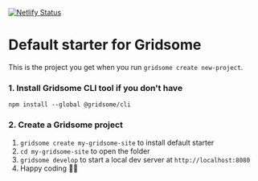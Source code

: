 [![Netlify Status](https://api.netlify.com/api/v1/badges/33a22932-2a02-4133-9af7-bcd41852f069/deploy-status)](https://app.netlify.com/sites/amazing-gnizama/deploys)
# Default starter for Gridsome

This is the project you get when you run `gridsome create new-project`.

### 1. Install Gridsome CLI tool if you don't have

`npm install --global @gridsome/cli`

### 2. Create a Gridsome project

1. `gridsome create my-gridsome-site` to install default starter
2. `cd my-gridsome-site` to open the folder
3. `gridsome develop` to start a local dev server at `http://localhost:8080`
4. Happy coding 🎉🙌
